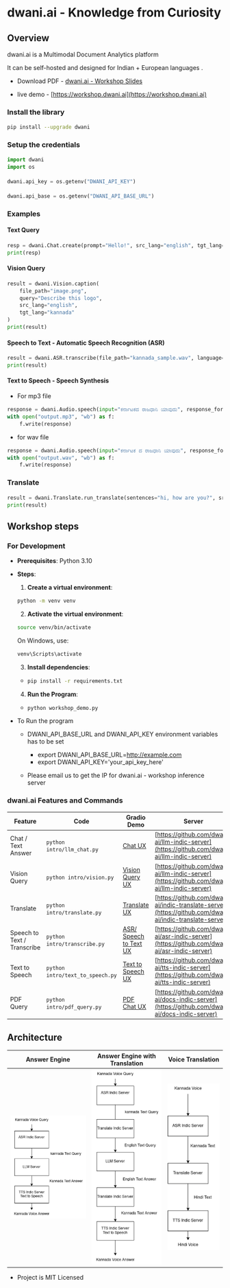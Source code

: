 # dwani.ai - Knowledge from Curiosity

## Overview

dwani.ai is a Multimodal Document Analytics platform 

It can be self-hosted and designed for Indian + European languages . 

- Download PDF - [dwani.ai - Workshop Slides](https://dwani.ai/dwani-ai-workshop.pdf)

- live demo - [https://workshop.dwani.ai](https://workshop.dwani.ai)

### Install the library
```bash
pip install --upgrade dwani
```

### Setup the credentials
```python
import dwani
import os

dwani.api_key = os.getenv("DWANI_API_KEY")

dwani.api_base = os.getenv("DWANI_API_BASE_URL")
```

### Examples

#### Text Query 
```python
resp = dwani.Chat.create(prompt="Hello!", src_lang="english", tgt_lang="kannada")
print(resp)
```

#### Vision Query
```python
result = dwani.Vision.caption(
    file_path="image.png",
    query="Describe this logo",
    src_lang="english",
    tgt_lang="kannada"
)
print(result)
```

#### Speech to Text -  Automatic Speech Recognition (ASR)
```python
result = dwani.ASR.transcribe(file_path="kannada_sample.wav", language="kannada")
print(result)
```

#### Text to Speech -  Speech Synthesis
- For mp3 file
```python
response = dwani.Audio.speech(input="ಕರ್ನಾಟಕದ ರಾಜಧಾನಿ ಯಾವುದು", response_format="mp3")
with open("output.mp3", "wb") as f:
    f.write(response)
```
- for wav file
```python
response = dwani.Audio.speech(input="ಕರ್ನಾಟಕ ದ ರಾಜಧಾನಿ ಯಾವುದು", response_format="wav")
with open("output.wav", "wb") as f:
    f.write(response)
```

### Translate
``` python
result = dwani.Translate.run_translate(sentences="hi, how are you?", src_lang="english", tgt_lang="kannada")
print(result)
```

## Workshop steps

### For Development 
- **Prerequisites**: Python 3.10
- **Steps**:
  1. **Create a virtual environment**:
  ```bash
  python -m venv venv
  ```
  2. **Activate the virtual environment**:
  ```bash
  source venv/bin/activate
  ```
  On Windows, use:
  ```bash
  venv\Scripts\activate
  ```
  3. **Install dependencies**:
  - ```bash
    pip install -r requirements.txt
    ```
  4. **Run the Program**:
  - ```bash
    python workshop_demo.py
    ```

- To Run the program
  - DWANI_API_BASE_URL and DWANI_API_KEY environment variables has to be set
    - export DWANI_API_BASE_URL=http://example.com
    - export DWANI_API_KEY='your_api_key_here'

  - Please email us to get the IP for dwani.ai - workshop inference server


### dwani.ai Features and Commands

| Feature                  | Code                                      | Gradio Demo                                                                 | Server  |
|--------------------------|----------------------------------------------|----------------------------------------------|-----------------------------------------------------------------------------|
| Chat / Text Answer       | `python intro/llm_chat.py`                  | [Chat UX](https://chat-demo.dwani.ai)            |[https://github.com/dwani-ai/llm-indic-server](https://github.com/dwani-ai/llm-indic-server)|
| Vision Query              | `python intro/vision.py`                  | [Vision Query UX](https://vision-demo.dwani.ai) | [https://github.com/dwani-ai/llm-indic-server](https://github.com/dwani-ai/llm-indic-server)|
| Translate                | `python intro/translate.py`             | [Translate UX](https://translate-demo.dwani.ai)  |[https://github.com/dwani-ai/indic-translate-server](https://github.com/dwani-ai/indic-translate-server)|
| Speech to Text / Transcribe     | `python intro/transcribe.py`            | [ASR/ Speech to Text UX](https://asr-demo.dwani.ai) |[https://github.com/dwani-ai/asr-indic-server](https://github.com/dwani-ai/asr-indic-server)|
| Text to Speech           | `python intro/text_to_speech.py`        | [Text to Speech UX](https://tts-demo.dwani.ai) | [https://github.com/dwani-ai/tts-indic-server](https://github.com/dwani-ai/tts-indic-server)|
| PDF Query                 | `python intro/pdf_query.py`              | [PDF Chat UX](https://docs-demo.dwani.ai)    |[https://github.com/dwani-ai/docs-indic-server](https://github.com/dwani-ai/docs-indic-server)|


<!-- 

## Video Tutorials

- dwani - How to use - dwani AI - Workshop:  20th March, 2025
[![Watch the video](https://img.youtube.com/vi/RLIhG1bt8gw/hqdefault.jpg)](https://youtu.be/f5JkJLQJFGA)

- dwani - Intoduction to Project
[![Watch the video](https://img.youtube.com/vi/kqZZZjbeNVk/hqdefault.jpg)](https://youtu.be/kqZZZjbeNVk)

-->


## Architecture

| Answer Engine| Answer Engine with Translation                                 | Voice Translation                          |
|----------|-----------------------------------------------|---------------------------------------------|
| ![Answer Engine](docs/images/kannada-answer-engine.drawio.png "Engine") | ![Answer Engine Translation](docs/images/kannada-answer-engine-translate.png "Engine") | ![Voice Translation](docs/images/voice-translation.drawio.png "Voice Translation") |

<!-- 

nohup python src/server/main.py --port 7860 > server.log 2>&1 &

docker build -t dwani/workshop:latest -f Dockerfile .
docker push dwani/workshop:latest

docker run -p 80:80 --env DWANI_API_KEY=<your_key> --env DWANI_API_BASE_URL=<your_url>  --env GPT_OSS_API_URL=<gpt_url> --env GEMMA_VLLM_IP=<gemma_ip> dwani/workshop:latest

docker run -p 80:80 --env DWANI_API_KEY=$DWANI_API_KEY --env DWANI_API_BASE_URL=$DWANI_API_BASE_URL --env GPT_OSS_API_URL=$GPT_OSS_API_URL --env GEMMA_VLLM_IP=$GEMMA_VLLM_IP  dwani/workshop:latest


pip install git+https://github.com/dwani-ai/dwani-python-sdk.git@document-sppedup-v2
-->

- Project is MIT Licensed